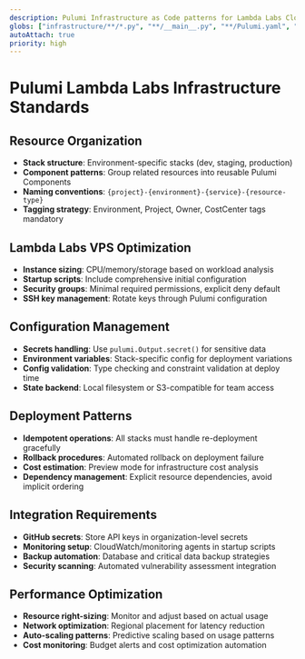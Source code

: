 ```yaml
---
description: Pulumi Infrastructure as Code patterns for Lambda Labs Cloud deployment
globs: ["infrastructure/**/*.py", "**/__main__.py", "**/Pulumi.yaml", "**/Pulumi.*.yaml"]
autoAttach: true
priority: high
---
```


# Pulumi Lambda Labs Infrastructure Standards

## Resource Organization
- **Stack structure**: Environment-specific stacks (dev, staging, production)
- **Component patterns**: Group related resources into reusable Pulumi Components
- **Naming conventions**: `{project}-{environment}-{service}-{resource-type}`
- **Tagging strategy**: Environment, Project, Owner, CostCenter tags mandatory

## Lambda Labs VPS Optimization
- **Instance sizing**: CPU/memory/storage based on workload analysis
- **Startup scripts**: Include comprehensive initial configuration
- **Security groups**: Minimal required permissions, explicit deny default
- **SSH key management**: Rotate keys through Pulumi configuration

## Configuration Management
- **Secrets handling**: Use `pulumi.Output.secret()` for sensitive data
- **Environment variables**: Stack-specific config for deployment variations
- **Config validation**: Type checking and constraint validation at deploy time
- **State backend**: Local filesystem or S3-compatible for team access

## Deployment Patterns
- **Idempotent operations**: All stacks must handle re-deployment gracefully
- **Rollback procedures**: Automated rollback on deployment failure
- **Cost estimation**: Preview mode for infrastructure cost analysis
- **Dependency management**: Explicit resource dependencies, avoid implicit ordering

## Integration Requirements
- **GitHub secrets**: Store API keys in organization-level secrets
- **Monitoring setup**: CloudWatch/monitoring agents in startup scripts
- **Backup automation**: Database and critical data backup strategies
- **Security scanning**: Automated vulnerability assessment integration

## Performance Optimization
- **Resource right-sizing**: Monitor and adjust based on actual usage
- **Network optimization**: Regional placement for latency reduction
- **Auto-scaling patterns**: Predictive scaling based on usage patterns
- **Cost monitoring**: Budget alerts and cost optimization automation 